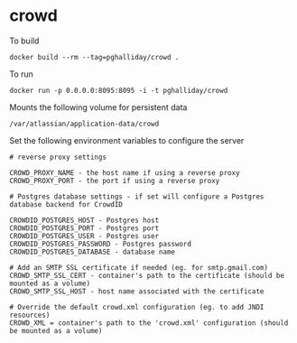 # crowd

To build

```
docker build --rm --tag=pghalliday/crowd .
```

To run

```
docker run -p 0.0.0.0:8095:8095 -i -t pghalliday/crowd
```

Mounts the following volume for persistent data

```
/var/atlassian/application-data/crowd
```

Set the following environment variables to configure the server

```
# reverse proxy settings

CROWD_PROXY_NAME - the host name if using a reverse proxy
CROWD_PROXY_PORT - the port if using a reverse proxy

# Postgres database settings - if set will configure a Postgres database backend for CrowdID 

CROWDID_POSTGRES_HOST - Postgres host
CROWDID_POSTGRES_PORT - Postgres port
CROWDID_POSTGRES_USER - Postgres user
CROWDID_POSTGRES_PASSWORD - Postgres password
CROWDID_POSTGRES_DATABASE - database name

# Add an SMTP SSL certificate if needed (eg. for smtp.gmail.com)
CROWD_SMTP_SSL_CERT - container's path to the certificate (should be mounted as a volume)
CROWD_SMTP_SSL_HOST - host name associated with the certificate

# Override the default crowd.xml configuration (eg. to add JNDI resources)
CROWD_XML = container's path to the 'crowd.xml' configuration (should be mounted as a volume)
```
